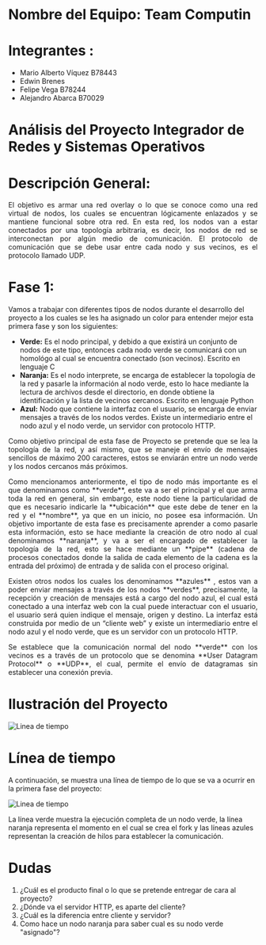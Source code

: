 # Nombre del Equipo: Team Computin

#  Integrantes :

* Mario Alberto Víquez B78443
* Edwin Brenes
* Felipe Vega B78244
* Alejandro Abarca B70029

# Análisis del Proyecto Integrador de Redes y Sistemas Operativos

# Descripción General:
<p style='text-align: justify;'>
El objetivo es armar una red overlay o lo que se conoce como una red virtual de nodos, los cuales se
encuentran lógicamente enlazados y se mantiene funcional sobre otra red. En esta red, los nodos van
a estar conectados por una topología arbitraria, es decir, los nodos de red se interconectan por
algún medio de comunicación. El protocolo de comunicación que se debe usar entre cada nodo y sus vecinos, es el protocolo llamado UDP.
</p>

# Fase 1:
Vamos a trabajar con diferentes tipos de nodos durante el desarrollo del proyecto a los cuales se les ha asignado
un color para entender mejor esta primera fase y son los siguientes: 
- **Verde:**  Es el nodo principal, y debido a que existirá un conjunto de nodos de este tipo, entonces cada nodo verde se comunicará con un homológo al cual se encuentra conectado (son vecinos). Escrito en lenguaje C
- **Naranja:** Es el nodo interprete, se encarga de establecer la topología de la red y pasarle la información al nodo verde, esto lo hace mediante la lectura de archivos desde el directorio, en donde obtiene la identificación y la lista de vecinos cercanos. Escrito en lenguaje Python
- **Azul:** Nodo que contiene la interfaz con el usuario, se encarga de enviar mensajes a través de los nodos verdes. Existe un intermediario entre el nodo azul y el nodo verde, un servidor con protocolo HTTP.
<p style='text-align: justify;'>
Como objetivo principal de esta fase de Proyecto se pretende que se lea la topología de la red, y así mismo, que se maneje el envío de mensajes sencillos de máximo 200 caracteres, estos se enviarán entre un nodo verde y los nodos cercanos más próximos.
</p>
<p style='text-align: justify;'>
Como mencionamos anteriormente, el tipo de nodo más importante es el que denominamos como **verde**, este va a ser el principal y el que arma toda la red en general, sin embargo, este nodo tiene la particularidad de que es necesario indicarle la **ubicación** que este debe de tener en la red y el **nombre**, ya que en un inicio, no posee esa información. Un objetivo importante de esta fase es precisamente aprender a como pasarle esta información, esto se hace mediante la creación de otro nodo al cual denominamos **naranja**, y va a ser el encargado de establecer la topología de la red, esto se hace mediante un **pipe** (cadena de procesos conectados donde la salida de cada elemento de la cadena es la entrada del próximo) de entrada y de salida con el proceso original.
</p>
<p style='text-align: justify;'>
Existen otros nodos los cuales los denominamos **azules** , estos van a poder enviar mensajes a través de los nodos **verdes**, precisamente, la recepción y creación de mensajes está a cargo del nodo azul, el cual está conectado a una interfaz web con la cual puede interactuar con el usuario, el usuario será quien indique el mensaje, origen y destino. La interfaz está construida por medio de un “cliente web” y existe un intermediario entre el nodo azul y el nodo verde, que es un servidor con un protocolo HTTP. 
</p>
<p style='text-align: justify;'>
Se establece que la comunicación normal del nodo **verde** con los vecinos es a través de un protocolo que se denomina **User Datagram Protocol** o **UDP**, el cual, permite el envío de datagramas sin establecer una conexión previa.
</p>

# Ilustración del Proyecto

![Linea de tiempo](img/Diagrama.svg)

# Línea de tiempo

A continuación, se muestra una línea de tiempo de lo que se va a ocurrir en la primera fase del proyecto:

![Linea de tiempo](img/PI_Fase1_LT.svg)

La línea verde muestra la ejecución completa de un nodo verde, la línea naranja representa el momento
en el cual se crea el fork y las líneas azules representan la creación de hilos para establecer la comunicación.

# Dudas

1. ¿Cuál es el producto final o lo que se pretende entregar de cara al proyecto?
2. ¿Dónde va el servidor HTTP, es aparte del cliente?
3. ¿Cuál es la diferencia entre cliente y servidor?
4. Como hace un nodo naranja para saber cual es su nodo verde "asignado"?

